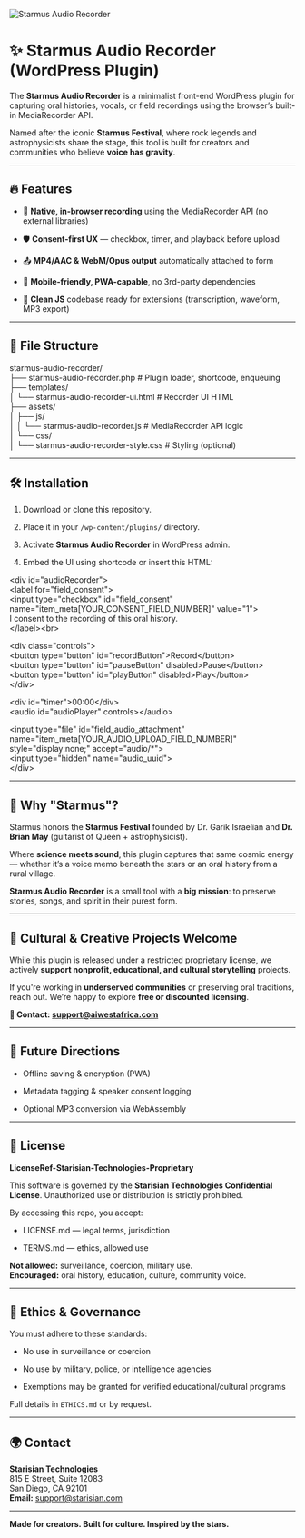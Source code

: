 ![Starmus Audio Recorder](https://github.com/user-attachments/assets/c51b26bb-f95f-4d8c-9340-dacdacca5d4f)

# **✨ Starmus Audio Recorder (WordPress Plugin)**

The **Starmus Audio Recorder** is a minimalist front-end WordPress plugin for capturing oral histories, vocals, or field recordings using the browser’s built-in MediaRecorder API.

Named after the iconic **Starmus Festival**, where rock legends and astrophysicists share the stage, this tool is built for creators and communities who believe **voice has gravity**.

---

## **🔥 Features**

* 🎤 **Native, in-browser recording** using the MediaRecorder API (no external libraries)

* 🛡️ **Consent-first UX** — checkbox, timer, and playback before upload

* 📤 **MP4/AAC & WebM/Opus output** automatically attached to form

* 📱 **Mobile-friendly, PWA-capable**, no 3rd-party dependencies

* 🧠 **Clean JS** codebase ready for extensions (transcription, waveform, MP3 export)

---

## **📂 File Structure**

starmus-audio-recorder/  
├── starmus-audio-recorder.php         \# Plugin loader, shortcode, enqueuing  
├── templates/  
│   └── starmus-audio-recorder-ui.html \# Recorder UI HTML  
├── assets/  
│   ├── js/  
│   │   └── starmus-audio-recorder.js  \# MediaRecorder API logic  
│   └── css/  
│       └── starmus-audio-recorder-style.css \# Styling (optional)

---

## **🛠️ Installation**

1. Download or clone this repository.

2. Place it in your `/wp-content/plugins/` directory.

3. Activate **Starmus Audio Recorder** in WordPress admin.

4. Embed the UI using shortcode or insert this HTML:

\<div id="audioRecorder"\>  
  \<label for="field\_consent"\>  
    \<input type="checkbox" id="field\_consent" name="item\_meta\[YOUR\_CONSENT\_FIELD\_NUMBER\]" value="1"\>  
    I consent to the recording of this oral history.  
  \</label\>\<br\>

  \<div class="controls"\>  
    \<button type="button" id="recordButton"\>Record\</button\>  
    \<button type="button" id="pauseButton" disabled\>Pause\</button\>  
    \<button type="button" id="playButton" disabled\>Play\</button\>  
  \</div\>

  \<div id="timer"\>00:00\</div\>  
  \<audio id="audioPlayer" controls\>\</audio\>

  \<input type="file" id="field\_audio\_attachment" name="item\_meta\[YOUR\_AUDIO\_UPLOAD\_FIELD\_NUMBER\]" style="display:none;" accept="audio/\*"\>  
  \<input type="hidden" name="audio\_uuid"\>  
\</div\>

---

## **🚀 Why "Starmus"?**

Starmus honors the **Starmus Festival** founded by Dr. Garik Israelian and **Dr. Brian May** (guitarist of Queen \+ astrophysicist).

Where **science meets sound**, this plugin captures that same cosmic energy — whether it’s a voice memo beneath the stars or an oral history from a rural village.

**Starmus Audio Recorder** is a small tool with a **big mission**: to preserve stories, songs, and spirit in their purest form.

---

## **🤝 Cultural & Creative Projects Welcome**

While this plugin is released under a restricted proprietary license, we actively **support nonprofit, educational, and cultural storytelling** projects.

If you're working in **underserved communities** or preserving oral traditions, reach out. We’re happy to explore **free or discounted licensing**.

**📧 Contact: support@aiwestafrica.com**

---

## **🔮 Future Directions**

* Offline saving & encryption (PWA)

* Metadata tagging & speaker consent logging

* Optional MP3 conversion via WebAssembly

---

## **📄 License**

**LicenseRef-Starisian-Technologies-Proprietary**

This software is governed by the **Starisian Technologies Confidential License**. Unauthorized use or distribution is strictly prohibited.

By accessing this repo, you accept:

* LICENSE.md — legal terms, jurisdiction

* TERMS.md — ethics, allowed use

**Not allowed:** surveillance, coercion, military use.  
 **Encouraged:** oral history, education, culture, community voice.

---

## **📰 Ethics & Governance**

You must adhere to these standards:

* No use in surveillance or coercion

* No use by military, police, or intelligence agencies

* Exemptions may be granted for verified educational/cultural programs

Full details in `ETHICS.md` or by request.

---

## **🌍 Contact**

**Starisian Technologies**  
 815 E Street, Suite 12083  
 San Diego, CA 92101  
 **Email:** support@starisian.com

---

**Made for creators. Built for culture. Inspired by the stars.**

